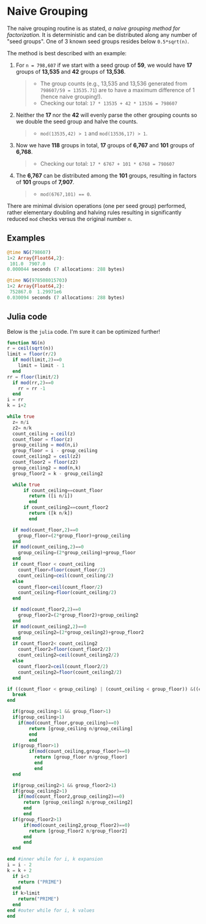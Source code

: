 # Naive Grouping
The naive grouping routine is as stated, *a naive grouping method for factorization.*
It is deterministic and can be distributed along any number of "seed groups".
One of 3 known seed groups resides below `0.5*sqrt(n)`.

The method is best described with an example:

1. For `n = 798,607` if we start with a seed group of **59**, we would have **17** groups of **13,535** and **42** groups of **13,536**.
    > * The group counts (e.g., 13,535 and 13,536 generated from `798607/59 = 13535.71`) are to have a maximum difference of 1 (hence naive grouping!).
    > * Checking our total: `17 * 13535 + 42 * 13536 = 798607`
2. Neither the **17** nor the **42** will evenly parse the other grouping counts so we double the seed group and halve the counts.
    > * `mod(13535,42) > 1` and `mod(13536,17) > 1`.  
3. Now we have **118** groups in total, **17** groups of **6,767** and **101** groups of **6,768**.
    > * Checking our total: `17 * 6767 + 101 * 6768 = 798607`
4. The **6,767** can be distributed among the **101** groups, resulting in factors of **101** groups of **7,907**.
    > * `mod(6767,101) == 0`. 

There are minimal division operations (one per seed group) performed, rather elementary doubling and halving rules resulting in significantly reduced `mod` checks versus the original number `n`.

## Examples
``` julia
@time NG(798607)
1×2 Array{Float64,2}:
 101.0  7907.0
0.000044 seconds (7 allocations: 288 bytes)
```

``` julia
@time NG(978508015703)
1×2 Array{Float64,2}:
 752867.0  1.29971e6
0.030094 seconds (7 allocations: 288 bytes)
```

## Julia code
Below is the `julia` code.  I'm sure it can be optimized further!
``` julia
function NG(n)
r = ceil(sqrt(n))
limit = floor(r/2)
  if mod(limit,2)==0
    limit = limit - 1
  end
rr = floor(limit/2)
  if mod(rr,2)==0
    rr = rr -1
  end
i = rr
k = i+2

while true
  z= n/i
  z2= n/k
  count_ceiling = ceil(z)
  count_floor = floor(z)
  group_ceiling = mod(n,i)
  group_floor = i - group_ceiling
  count_ceiling2 = ceil(z2)
  count_floor2 = floor(z2)
  group_ceiling2 = mod(n,k)
  group_floor2 = k - group_ceiling2

  while true
      if count_ceiling==count_floor
        return ([i n/i])
        end
      if count_ceiling2==count_floor2
        return ([k n/k])
        end

  if mod(count_floor,2)==0
    group_floor=(2*group_floor)+group_ceiling
  end
  if mod(count_ceiling,2)==0
    group_ceiling=(2*group_ceiling)+group_floor
  end
  if count_floor < count_ceiling
    count_floor=floor(count_floor/2)
    count_ceiling=ceil(count_ceiling/2)
  else
    count_floor=ceil(count_floor/2)
    count_ceiling=floor(count_ceiling/2)
  end

  if mod(count_floor2,2)==0
    group_floor2=(2*group_floor2)+group_ceiling2
  end
  if mod(count_ceiling2,2)==0
    group_ceiling2=(2*group_ceiling2)+group_floor2
  end
  if count_floor2< count_ceiling2
    count_floor2=floor(count_floor2/2)
    count_ceiling2=ceil(count_ceiling2/2)
  else
    count_floor2=ceil(count_floor2/2)
    count_ceiling2=floor(count_ceiling2/2)
  end

if ((count_floor < group_ceiling) | (count_ceiling < group_floor)) &((count_floor2 < group_ceiling2) | (count_ceiling2 < group_floor2))
  break
end

  if(group_ceiling>1 && group_floor>1)
  if(group_ceiling>1)
    if(mod(count_floor,group_ceiling)==0)
        return [group_ceiling n/group_ceiling]
        end
        end
  if(group_floor>1)
        if(mod(count_ceiling,group_floor)==0)
          return [group_floor n/group_floor]
          end
          end
  end

  if(group_ceiling2>1 && group_floor2>1)
  if(group_ceiling2>1)
    if(mod(count_floor2,group_ceiling2)==0)
      return [group_ceiling2 n/group_ceiling2]
      end
      end
  if(group_floor2>1)
      if(mod(count_ceiling2,group_floor2)==0)
        return [group_floor2 n/group_floor2]
      end
      end
  end

end #inner while for i, k expansion
i = i - 2
k = k + 2
  if i<3
    return ("PRIME")
  end
  if k>limit
    return("PRIME")
  end
end #outer while for i, k values
end
```
